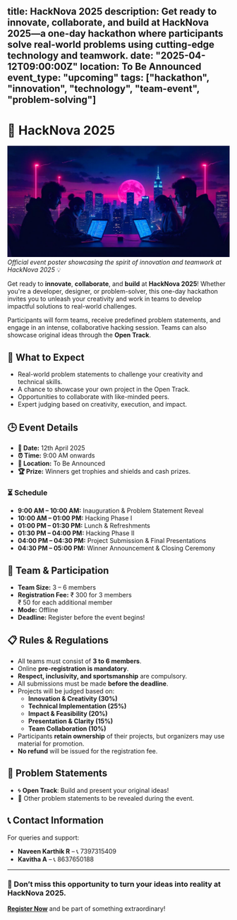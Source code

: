 title: HackNova 2025
description: Get ready to innovate, collaborate, and build at HackNova 2025—a one-day hackathon where participants solve real-world problems using cutting-edge technology and teamwork.
date: "2025-04-12T09:00:00Z"
location: To Be Announced
event_type: "upcoming"
tags: ["hackathon", "innovation", "technology", "team-event", "problem-solving"]
---

# 🚀 HackNova 2025

![Poster](https://raw.githubusercontent.com/tanush-em/adeptus-assets/master/uploads/EVENT004/poster.jpeg)
*Official event poster showcasing the spirit of innovation and teamwork at HackNova 2025* 💡

Get ready to **innovate**, **collaborate**, and **build** at **HackNova 2025**! Whether you're a developer, designer, or problem-solver, this one-day hackathon invites you to unleash your creativity and work in teams to develop impactful solutions to real-world challenges.

Participants will form teams, receive predefined problem statements, and engage in an intense, collaborative hacking session. Teams can also showcase original ideas through the **Open Track**.

## 🧠 What to Expect

- Real-world problem statements to challenge your creativity and technical skills.
- A chance to showcase your own project in the Open Track.
- Opportunities to collaborate with like-minded peers.
- Expert judging based on creativity, execution, and impact.

## 🕒 Event Details

- **📍 Date:** 12th April 2025
- **⏰ Time:** 9:00 AM onwards
- **📌 Location:** To Be Announced
- **🏆 Prize:** Winners get trophies and shields and cash prizes.

### ⏳ Schedule

- **9:00 AM – 10:00 AM:** Inauguration & Problem Statement Reveal  
- **10:00 AM – 01:00 PM:** Hacking Phase I  
- **01:00 PM – 01:30 PM:** Lunch & Refreshments  
- **01:30 PM – 04:00 PM:** Hacking Phase II  
- **04:00 PM – 04:30 PM:** Project Submission & Final Presentations  
- **04:30 PM – 05:00 PM:** Winner Announcement & Closing Ceremony

## 👥 Team & Participation

- **Team Size:** 3 – 6 members
- **Registration Fee:** ₹ 300 for 3 members  
  ₹ 50 for each additional member
- **Mode:** Offline
- **Deadline:** Register before the event begins!

## 📋 Rules & Regulations

- All teams must consist of **3 to 6 members**.
- Online **pre-registration is mandatory**.
- **Respect, inclusivity, and sportsmanship** are compulsory.
- All submissions must be made **before the deadline**.
- Projects will be judged based on:
  - **Innovation & Creativity (30%)**
  - **Technical Implementation (25%)**
  - **Impact & Feasibility (20%)**
  - **Presentation & Clarity (15%)**
  - **Team Collaboration (10%)**
- Participants **retain ownership** of their projects, but organizers may use material for promotion.
- **No refund** will be issued for the registration fee.

## 🧩 Problem Statements

- 🌀 **Open Track**: Build and present your original ideas!
- 📢 Other problem statements to be revealed during the event.

## 📞 Contact Information

For queries and support:

- **Naveen Karthik R** – 📞 7397315409  
- **Kavitha A** – 📞 8637650188  

---

### 🎯 Don’t miss this opportunity to turn your ideas into reality at HackNova 2025.  
**[Register Now](https://docs.google.com/forms/d/e/1FAIpQLSdMhu4JNirXop56Uw-YS5fgASBrOmHL1uayMglrs4GF7Tt48Q/viewform)** and be part of something extraordinary!
